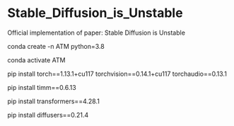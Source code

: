 # Stable_Diffusion_is_Unstable
Official implementation of paper: Stable Diffusion is Unstable



conda create -n ATM python=3.8

conda activate ATM

pip install torch==1.13.1+cu117 torchvision==0.14.1+cu117 torchaudio==0.13.1

pip install timm==0.6.13

pip install transformers==4.28.1

pip install diffusers==0.21.4

